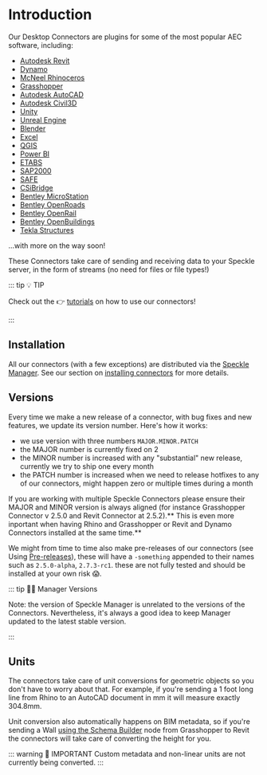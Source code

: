 # Introduction

Our Desktop Connectors are plugins for some of the most popular AEC software, including:

- [Autodesk Revit](/user/revit)
- [Dynamo](/user/dynamo)
- [McNeel Rhinoceros](/user/rhino)
- [Grasshopper](/user/grasshopper)
- [Autodesk AutoCAD](/user/autocadcivil)
- [Autodesk Civil3D](/user/autocadcivil)
- [Unity](/user/unity)
- [Unreal Engine](/user/unreal)
- [Blender](/user/blender)
- [Excel](/user/excel)
- [QGIS](/user/qgis)
- [Power BI](/user/powerbi)
- [ETABS](/user/csi)
- [SAP2000](/user/csi)
- [SAFE](/user/csi)
- [CSiBridge](/user/csi)
- [Bentley MicroStation](/user/bentley)
- [Bentley OpenRoads](/user/bentley)
- [Bentley OpenRail](/user/bentley)
- [Bentley OpenBuildings](/user/bentley)
- [Tekla Structures](/user/teklastructures)

...with more on the way soon!

These Connectors take care of sending and receiving data to your Speckle server, in the form of streams (no need for files or file types!)

::: tip 💡 TIP

Check out the 👉 [tutorials](https://speckle.systems/tutorials/) on how to use our connectors!

:::

## Installation

All our connectors (with a few exceptions) are distributed via the [Speckle Manager](/user/manager.html). See our section on [installing connectors](/user/manager.html#installing-connectors) for more details.

## Versions

Every time we make a new release of a connector, with bug fixes and new features, we update its version number. Here's how it works:

- we use version with three numbers `MAJOR.MINOR.PATCH`
- the MAJOR number is currently fixed on 2
- the MINOR number is increased with any "substantial" new release, currently we try to ship one every month
- the PATCH number is increased when we need to release hotfixes to any of our connectors, might happen zero or multiple times during a month

If you are working with multiple Speckle Connectors please ensure their MAJOR and MINOR version is always aligned (for instance Grasshopper Connector v 2.5.0 and Revit Connector at 2.5.2).** This is even more inportant when having Rhino and Grasshopper or Revit and Dynamo Connectors installed at the same time.**

We might from time to time also make pre-releases of our connectors (see Using [Pre-releases](/user/manager.html#using-beta-versions-of-our-connectors)), these will have a `-something` appended to their names such as `2.5.0-alpha`, `2.7.3-rc1`. these are not fully tested and should be installed at your own risk 😱.

::: tip 👮‍♂️ Manager Versions

Note: the version of Speckle Manager is unrelated to the versions of the Connectors. Nevertheless, it's always a good idea to keep Manager updated to the latest stable version.

:::

## Units

The connectors take care of unit conversions for geometric objects so you don't have to worry about that. For example, if you're sending a 1 foot long line from Rhino to an AutoCAD document in mm it will measure exactly 304.8mm.

Unit conversion also automatically happens on BIM metadata, so if you're sending a Wall [using the Schema Builder](/user/grasshopper.html#schema-builder) node from Grasshopper to Revit the connectors will take care of converting the height for you.

::: warning 🙌 IMPORTANT
Custom metadata and non-linear units are not currently being converted.
:::
